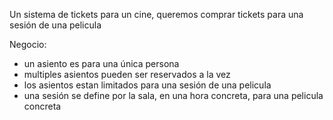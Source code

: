 Un sistema de tickets para un cine, queremos comprar tickets para una sesión de una pelicula

Negocio:

* un asiento es para una única persona
* multiples asientos pueden ser reservados a la vez
* los asientos estan limitados para una sesión de una pelicula
* una sesión se define por la sala, en una hora concreta, para una pelicula concreta
